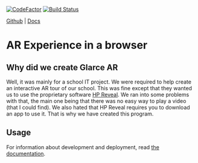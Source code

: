 [![CodeFactor](https://www.codefactor.io/repository/github/glarce/glarce/badge)](https://www.codefactor.io/repository/github/glarce/glarce)
[![Build Status](https://travis-ci.com/glarce/Glarce.svg?branch=master)](https://travis-ci.com/glarce/Glarce)

[Github](https://github.com/glarce/Glarce)    \|    [Docs](https://glarce.github.io/Docs/)

# AR Experience in a browser

## Why did we create Glarce AR

Well, it was mainly for a school IT project. We were required to help create an interactive AR tour of our school. This was fine except that they wanted us to use the proprietary software [HP Reveal](https://blobscdn.gitbook.com/v0/b/gitbook-28427.appspot.com/o/spaces%2F-LZ3Ca4goYhV7Uzw5CMx%2Fuploads%2Fsquare%2FMain.svg?alt=media&token=107a7a76-9cc3-42a8-87e3-62e3c3979f27). We ran into some problems with that, the main one being that there was no easy way to play a video \(that I could find\). We also hated that HP Reveal requires you to download an app to use it. That is why we have created this program.

## Usage
For information about development and deployment, read [the documentation](https://glarce.github.io/Docs/).
